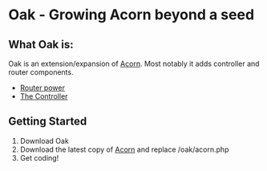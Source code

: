 # Oak - Growing Acorn beyond a seed

## What Oak is:

Oak is an extension/expansion of [Acorn](/skrat19/Acorn). Most notably it adds controller and router components.

* [Router power](/skrat19/Oak/tree/master/oak/router.php)
* [The Controller](/skrat19/Oak/tree/master/oak/controller.php)


## Getting Started

1. Download Oak
2. Download the latest copy of [Acorn](/skrat19/Acorn) and replace /oak/acorn.php
3. Get coding!

